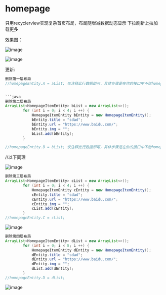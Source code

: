 # homepage
只用recyclerview实现复杂首页布局，布局随增减数据动态显示
 下拉刷新上拉加载更多

效果图：

![image](https://github.com/magicbaby810/homepage/blob/master/imgs/s1.jpg)

![image](https://github.com/magicbaby810/homepage/blob/master/imgs/Screenshot_20170612-145631.png)

更新:
```java
删除第一层布局
//homepageEntity.A = aList; 仅注释此行数据即可，具体步骤是在你的接口中不给homepageEntity.A赋值。


```java
删除第二层布局
ArrayList<HomepageItemEntity> bList = new ArrayList<>();
        for (int i = 0; i < 4; i ++) {
            HomepageItemEntity bEntity = new HomepageItemEntity();
            bEntity.title = "sdad";
            bEntity.url = "https://www.baidu.com/";
            bEntity.img = "";
            bList.add(bEntity);
        }

//homepageEntity.B = bList; 仅注释此行数据即可，具体步骤是在你的接口中不给homepageEntity.B赋值。

```
//以下同理

![image](https://github.com/magicbaby810/homepage/blob/master/imgs/Screenshot_20170612-145723.png)

```java
删除第三层布局
ArrayList<HomepageItemEntity> cList = new ArrayList<>();
        for (int i = 0; i < 4; i ++) {
            HomepageItemEntity cEntity = new HomepageItemEntity();
            cEntity.title = "sdad";
            cEntity.url = "https://www.baidu.com/";
            cEntity.img = "";
            cList.add(cEntity);
        }
//homepageEntity.C = cList;
```

![image](https://github.com/magicbaby810/homepage/blob/master/imgs/Screenshot_20170612-145747.png)

```java
删除第四层布局
ArrayList<HomepageItemEntity> dList = new ArrayList<>();
        for (int i = 0; i < 8; i ++) {
            HomepageItemEntity dEntity = new HomepageItemEntity();
            dEntity.title = "sdad";
            dEntity.url = "https://www.baidu.com/";
            dEntity.img = "";
            dList.add(dEntity);
        }
//homepageEntity.D = dList;
```
![image](https://github.com/magicbaby810/homepage/blob/master/imgs/Screenshot_20170612-145816.png)